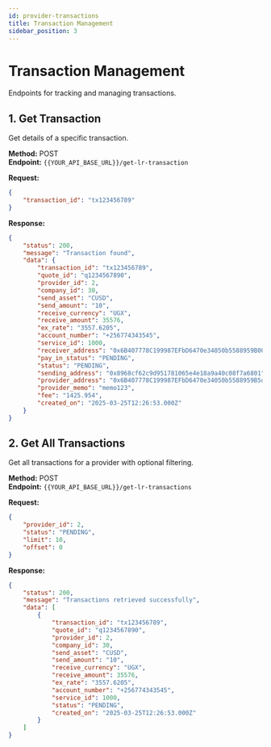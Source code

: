 ```yaml
---
id: provider-transactions
title: Transaction Management
sidebar_position: 3
---
```


# Transaction Management

Endpoints for tracking and managing transactions.

## 1. Get Transaction

Get details of a specific transaction.

**Method:** POST  
**Endpoint:** `{{YOUR_API_BASE_URL}}/get-lr-transaction`

**Request:**
```json
{
    "transaction_id": "tx123456789"
}
```

**Response:**
```json
{
    "status": 200,
    "message": "Transaction found",
    "data": {
        "transaction_id": "tx123456789",
        "quote_id": "q1234567890",
        "provider_id": 2,
        "company_id": 30,
        "send_asset": "CUSD",
        "send_amount": "10",
        "receive_currency": "UGX",
        "receive_amount": 35576,
        "ex_rate": "3557.6205",
        "account_number": "+256774343545",
        "service_id": 1000,
        "receiver_address": "0x6B407778C199987EFbD6470e34050b5588959B00",
        "pay_in_status": "PENDING",
        "status": "PENDING",
        "sending_address": "0x8968cf62c9d951781065e4e18a9a40c08f7a6801",
        "provider_address": "0x6B407778C199987EFbD6470e34050b5588959B5d",
        "provider_memo": "memo123",
        "fee": "1425.954",
        "created_on": "2025-03-25T12:26:53.000Z"
    }
}
```

## 2. Get All Transactions

Get all transactions for a provider with optional filtering.

**Method:** POST  
**Endpoint:** `{{YOUR_API_BASE_URL}}/get-lr-transactions`

**Request:**
```json
{
    "provider_id": 2,
    "status": "PENDING",
    "limit": 10,
    "offset": 0
}
```

**Response:**
```json
{
    "status": 200,
    "message": "Transactions retrieved successfully",
    "data": [
        {
            "transaction_id": "tx123456789",
            "quote_id": "q1234567890",
            "provider_id": 2,
            "company_id": 30,
            "send_asset": "CUSD",
            "send_amount": "10",
            "receive_currency": "UGX",
            "receive_amount": 35576,
            "ex_rate": "3557.6205",
            "account_number": "+256774343545",
            "service_id": 1000,
            "status": "PENDING",
            "created_on": "2025-03-25T12:26:53.000Z"
        }
    ]
}
``` 